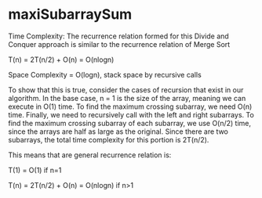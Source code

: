 # maxiSubarraySum


Time Complexity: The recurrence relation formed for this Divide and Conquer approach is similar to the recurrence relation of Merge Sort

T(n) = 2T(n/2) + O(n) = O(nlogn)

Space Complexity = O(logn), stack space by recursive calls



 To show that this is true, consider the cases of recursion that exist in our algorithm. In the base case, n = 1 is the size of the array, meaning we can execute in O(1) time. To find the maximum crossing subarray, we need O(n) time. Finally, we need to recursively call with the left and right subarrays. To find the maximum crossing subarray of each subarray, we use O(n/2) time, since the arrays are half as large as the original. Since there are two subarrays, the total time complexity for this portion is 2T(n/2).
 
 This means that are general recurrence relation is:
 
 T(1) = O(1) if n=1
 
T(n) = 2T(n/2) + O(n) = O(nlogn) if n>1
